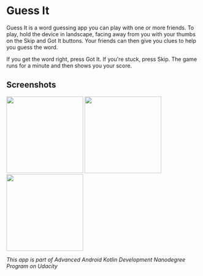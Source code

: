 # Guess It
Guess It is a word guessing app you can play with one or more friends. To play, hold the device in landscape, facing away from you with your thumbs on the Skip and Got It buttons. Your friends can then give you clues to help you guess the word.

If you get the word right, press Got It. If you're stuck, press Skip. The game runs for a minute and then shows you your score.


## Screenshots
<p float="left">
<img src="https://user-images.githubusercontent.com/48512714/179666425-f092247f-e56d-4f53-903f-04e36dbe6d1b.png" width="200">
<img src="https://user-images.githubusercontent.com/48512714/179666866-5e1a1c15-0881-4004-9d3e-019feb0222cb.png" width="200">
<img src="https://user-images.githubusercontent.com/48512714/179666560-5c903421-0565-4e97-b1d5-3f9b7091bb5a.png" width="200">
</p>

*This app is part of Advanced Android Kotlin Development Nanodegree Program on Udacity*
